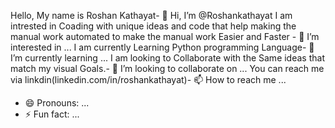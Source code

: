 Hello, My name is Roshan Kathayat- 👋 Hi, I’m @Roshankathayat
I am intrested in Coading with unique ideas and code that help making the manual work automated to make the manual work Easier and Faster  - 👀 I’m interested in ...
I am currently Learning Python programming Language- 🌱 I’m currently learning ...
I am looking to Collaborate with the Same ideas that match my visual Goals.- 💞️ I’m looking to collaborate on ...
You can reach me via linkdin(linkedin.com/in/roshankathayat)- 📫 How to reach me ...
- 😄 Pronouns: ...
- ⚡ Fun fact: ...



<!---
Roshankathayat/Roshankathayat is a ✨ special ✨ repository because its `README.md` (this file) appears on your GitHub profile.
You can click the Preview link to take a look at your changes.
--->
